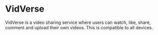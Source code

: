 # VidVerse
VidVerse is a video sharing service where users can watch, like, share, comment and upload their own videos. This is compatible to all devices.
